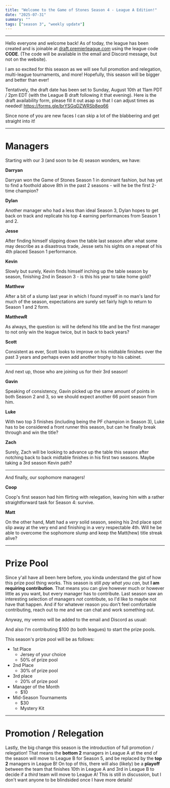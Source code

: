 ```yaml
---
title: "Welcome to the Game of Stones Season 4 - League A Edition!"
date: "2025-07-31"
summary: ""
tags: ["season 3", "weekly update"]
---
```


<style>
img {
  display: block;
  margin-left: auto;
  margin-right: auto;
  border: 1px solid;
}
.center-bold {
    text-align: center;
    font-weight: bold;
}
</style>

<!--
cSpell:ignore Darryan, Rebecca, Copium, gameweek, gameweeks, shoutout, shoutouts, matchups, winstreak
!-->

---

Hello everyone and welcome back! As of today, the league has been created and is joinable at [draft.premierleague.com](https://draft.premierleague.com/) using the league code **CODE**. (The code will be available in the email and Discord message, but not on the website).

I am so excited for this season as we will see full promotion and relegation, multi-league tournaments, and more! Hopefully, this season will be bigger and better than ever!

Tentatively, the draft date has been set to Sunday, August 10th at 11am PDT / 2pm EDT (with the League B draft following it that evening). Here is the draft availability form, please fill it out asap so that I can adjust times as needed! https://forms.gle/brYSGqDZWRSb8eq66

Since none of you are new faces I can skip a lot of the blabbering and get straight into it!

---

# Managers

Starting with our 3 (and soon to be 4) season wonders, we have:

**Darryan**

Darryan won the Game of Stones Season 1 in dominant fashion, but has yet to find a foothold above 8th in the past 2 seasons - will he be the first 2-time champion?

**Dylan**

Another manager who had a less than ideal Season 3, Dylan hopes to get back on track and replicate his top 4 earning performances from Season 1 and 2.

**Jesse**

After finding himself slipping down the table last season after what some may describe as a disastrous trade, Jesse sets his sights on a repeat of his 4th placed Season 1 performance.

**Kevin**

Slowly but surely, Kevin finds himself inching up the table season by season, finishing 2nd in Season 3 - is this his year to take home gold?

**Matthew**

After a bit of a slump last year in which I found myself in no man's land for much of the season, expectations are surely set fairly high to return to Season 1 and 2 form.

**MatthewR**

As always, the question is: will he defend his title and be the first manager to not only win the league twice, but in back to back years?

**Scott**

Consistent as ever, Scott looks to improve on his midtable finishes over the past 3 years and perhaps even add another trophy to his cabinet.

---

And next up, those who are joining us for their 3rd season!

**Gavin**

Speaking of consistency, Gavin picked up the same amount of points in both Season 2 and 3, so we should expect another 66 point season from him.

**Luke**

With two top 3 finishes (including being the PF champion in Season 3), Luke has to be considered a front runner this season, but can he finally break through and win the title?

**Zach**

Surely, Zach will be looking to advance up the table this season after notching back to back midtable finishes in his first two seasons. Maybe taking a 3rd season Kevin path?

---

And finally, our sophomore managers!

**Coop**

Coop's first season had him flirting with relegation, leaving him with a rather straightforward task for Season 4: survive.

**Matt**

On the other hand, Matt had a _very_ solid season, seeing his 2nd place spot slip away at the very end and finishing in a very respectable 4th. Will he be able to overcome the sophomore slump and keep the Matt(hew) title streak alive?

---

# Prize Pool

Since y'all have all been here before, you kinda understand the gist of how this prize pool thing works. This season is still _pay what you can_, but **I am requiring contribution**. That means you can give however much or however little as you want, but every manager has to contribute. Last season saw an interesting selection of managers _not_ contribute, so I'd like to maybe not have that happen. And if for whatever reason you don't feel comfortable contributing, reach out to me and we can chat and work something out.

Anyway, my venmo will be added to the email and Discord as usual:

And also I'm contributing $100 (to both leagues) to start the prize pools.

This season's prize pool will be as follows:

- 1st Place
  - Jersey of your choice
  - 50% of prize pool
- 2nd Place
  - 30% of prize pool
- 3rd place
  - 20% of prize pool
- Manager of the Month
  - $10
- Mid-Season Tournaments
  - $30
  - Mystery Kit

---

# Promotion / Relegation

Lastly, the big change this season is the introduction of full promotion / relegation! That means the **bottom 2** managers in League A at the end of the season will move to League B for Season 5, and be replaced by the **top 2** managers in League B! On top of this, there will also (likely) be a **playoff** between the team that finishes 10th in League A and 3rd in League B to decide if a _third_ team will move to League A! This is still in discussion, but I don't want anyone to be blindsided once I have more details!
